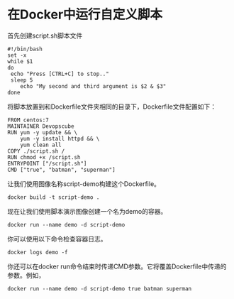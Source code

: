 # 在Docker中运行自定义脚本

首先创建script.sh脚本文件
``` 
#!/bin/bash
set -x
while $1
do
 echo "Press [CTRL+C] to stop.."
 sleep 5
    echo "My second and third argument is $2 & $3"
done
```

将脚本放置到和Dockerfile文件夹相同的目录下，Dockerfile文件配置如下：
``` 
FROM centos:7
MAINTAINER Devopscube
RUN yum -y update && \
    yum -y install httpd && \
    yum clean all
COPY ./script.sh /
RUN chmod +x /script.sh
ENTRYPOINT ["/script.sh"]
CMD ["true", "batman", "superman"]
```


让我们使用图像名称script-demo构建这个Dockerfile。
``` 
docker build -t script-demo .
```

现在让我们使用脚本演示图像创建一个名为demo的容器。
```
docker run --name demo -d script-demo
```

你可以使用以下命令检查容器日志。
```
docker logs demo -f
```

你还可以在docker run命令结束时传递CMD参数。它将覆盖Dockerfile中传递的参数。例如，

```
docker run --name demo -d script-demo true batman superman
```